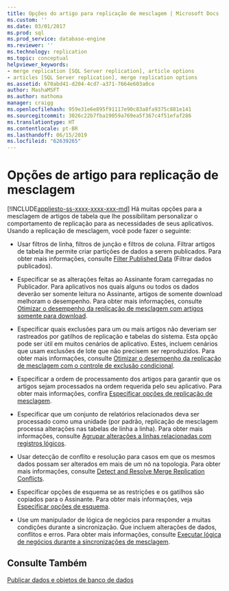 ```yaml
---
title: Opções do artigo para replicação de mesclagem | Microsoft Docs
ms.custom: ''
ms.date: 03/01/2017
ms.prod: sql
ms.prod_service: database-engine
ms.reviewer: ''
ms.technology: replication
ms.topic: conceptual
helpviewer_keywords:
- merge replication [SQL Server replication], article options
- articles [SQL Server replication], merge replication options
ms.assetid: 670abd41-d204-4cd7-a371-7664e603a0ce
author: MashaMSFT
ms.author: mathoma
manager: craigg
ms.openlocfilehash: 959e31e6e895f91117e90c83a8fa9375c881e141
ms.sourcegitcommit: 3026c22b7fba19059a769ea5f367c4f51efaf286
ms.translationtype: HT
ms.contentlocale: pt-BR
ms.lasthandoff: 06/15/2019
ms.locfileid: "62639265"
---
```

# <a name="article-options-for-merge-replication"></a>Opções de artigo para replicação de mesclagem
[!INCLUDE[appliesto-ss-xxxx-xxxx-xxx-md](../../../includes/appliesto-ss-xxxx-xxxx-xxx-md.md)]
  Há muitas opções para a mesclagem de artigos de tabela que lhe possibilitam personalizar o comportamento de replicação para as necessidades de seus aplicativos. Usando a replicação de mesclagem, você pode fazer o seguinte:  
  
-   Usar filtros de linha, filtros de junção e filtros de coluna. Filtrar artigos de tabela lhe permite criar partições de dados a serem publicados. Para obter mais informações, consulte [Filter Published Data](../../../relational-databases/replication/publish/filter-published-data.md) (Filtrar dados publicados).  
  
-   Especificar se as alterações feitas ao Assinante foram carregadas no Publicador. Para aplicativos nos quais alguns ou todos os dados deverão ser somente leitura no Assinante, artigos de somente download melhoram o desempenho. Para obter mais informações, consulte [Otimizar o desempenho da replicação de mesclagem com artigos somente para download](../../../relational-databases/replication/merge/optimize-merge-replication-performance-with-download-only-articles.md).  
  
-   Especificar quais exclusões para um ou mais artigos não deveriam ser rastreados por gatilhos de replicação e tabelas do sistema. Esta opção pode ser útil em muitos cenários de aplicativo. Estes, incluem cenários que usam exclusões de lote que não precisem ser reproduzidos. Para obter mais informações, consulte [Otimizar o desempenho da replicação de mesclagem com o controle de exclusão condicional](../../../relational-databases/replication/merge/optimize-merge-replication-performance-with-conditional-delete-tracking.md).  
  
-   Especificar a ordem de processamento dos artigos para garantir que os artigos sejam processados na ordem requerida pelo seu aplicativo. Para obter mais informações, confira [Especificar opções de replicação de mesclagem](../../../relational-databases/replication/merge/specify-merge-replication-properties.md).  
  
-   Especificar que um conjunto de relatórios relacionados deva ser processado como uma unidade (por padrão, replicação de mesclagem processa alterações nas tabelas de linha a linha). Para obter mais informações, consulte [Agrupar alterações a linhas relacionadas com registros lógicos](../../../relational-databases/replication/merge/group-changes-to-related-rows-with-logical-records.md).  
  
-   Usar detecção de conflito e resolução para casos em que os mesmos dados possam ser alterados em mais de um nó na topologia. Para obter mais informações, consulte [Detect and Resolve Merge Replication Conflicts](../../../relational-databases/replication/merge/advanced-merge-replication-conflict-detection-and-resolution.md).  
  
-   Especificar opções de esquema se as restrições e os gatilhos são copiados para o Assinante. Para obter mais informações, veja [Especificar opções de esquema](../../../relational-databases/replication/publish/specify-schema-options.md).  
  
-   Use um manipulador de lógica de negócios para responder a muitas condições durante a sincronização. Que incluem alterações de dados, conflitos e erros. Para obter mais informações, consulte [Executar lógica de negócios durante a sincronizações de mesclagem](../../../relational-databases/replication/merge/execute-business-logic-during-merge-synchronization.md).  
  
## <a name="see-also"></a>Consulte Também  
 [Publicar dados e objetos de banco de dados](../../../relational-databases/replication/publish/publish-data-and-database-objects.md)  
  
  
